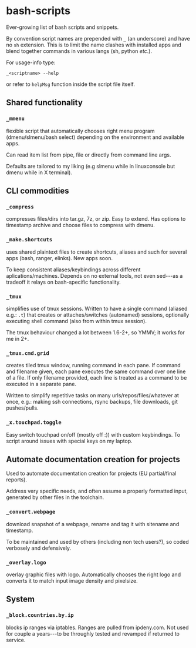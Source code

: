 # bash-scripts

Ever-growing list of bash scripts and snippets.

By convention script names are prepended with `_` (an underscore) and have no `sh` extension.
This is to limit the name clashes with installed apps and blend together commands in various langs (sh, python *etc*.).

For usage-info type:

  `_<scriptname> --help`

or refer to `helpMsg` function inside the script file itself.

## Shared functionality

### `_mmenu`

flexible script that automatically chooses right menu program (dmenu/slmenu/bash select)
depending on the environment and available apps.

Can read item list from pipe, file or directly from command line args.

Defaults are tailored to my liking (e.g slmenu while in linuxconsole but dmenu while in X terminal).

## CLI commodities 

### `_compress`

compresses files/dirs into tar.gz, 7z, or zip.
Easy to extend.
Has options to timestamp archive and choose files to compress with dmenu.

### `_make.shortcuts`

uses shared plaintext files to create shortcuts, aliases and such for several apps (bash, ranger, elinks).
New apps soon.

To keep consistent aliases/keybindings across different aplications/machines.
Depends on no external tools, not even sed---as a tradeoff it relays on bash-specific functionality.

### `_tmux`

simplifies use of tmux sessions.
Written to have a single command (aliased e.g.: `.t`) that creates or attaches/switches (autonamed) sessions, optionally executing shell command (also from within tmux session).

The tmux behaviour changed a lot between 1.6-2+, so YMMV; it works for me in 2+.

### `_tmux.cmd.grid`

creates tiled tmux window, running command in each pane.
If command and filename given, each pane executes the same command over one line of a file.
If only filename provided, each line is treated as a command to be executed in a separate pane.

Written to simplify repetitive tasks on many urls/repos/files/whatever at once, e.g.: making ssh connections, rsync backups, file downloads, git pushes/pulls.

### `_x.touchpad.toggle`

Easy switch touchpad on/off (mostly off :)) with custom keybindings.
To script around issues with special keys on my laptop.

## Automate documentation creation for projects

Used to automate documentation creation for projects (EU partial/final reports).

Address very specific needs, and often assume a properly formatted input, generated by other files in the toolchain.

### `_convert.webpage`

download snapshot of a webpage, rename and tag it with sitename and timestamp.

To be maintained and used by others (including non tech users?), so coded verbosely and defensively.

### `_overlay.logo`

overlay graphic files with logo.
Automatically chooses the right logo and converts it to match input image density and pixelsize.

## System

### `_block.countries.by.ip`

blocks ip ranges via iptables.
Ranges are pulled from ipdeny.com.
Not used for couple a years---to be throughly tested and revamped if returned to service.
